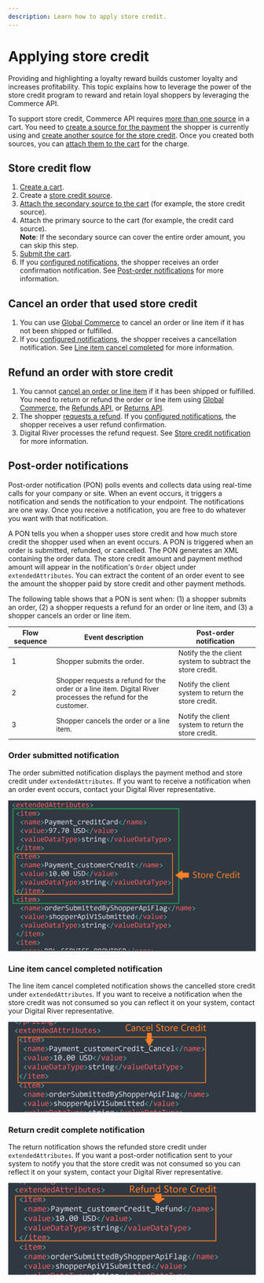 ```yaml
---
description: Learn how to apply store credit.
---
```


# Applying store credit

Providing and highlighting a loyalty reward builds customer loyalty and increases profitability. This topic explains how to leverage the power of the store credit program to reward and retain loyal shoppers by leveraging the Commerce API.

To support store credit, Commerce API requires [more than one source](../../payments/sources/using-the-source-identifier.md#primary-versus-secondary-sources) in a cart. You need to [create a source for the payment](../../payments/sources/using-the-source-identifier.md#creating-primary-sources) the shopper is currently using and [create another source for the store credit](../../payments/sources/using-the-source-identifier.md#creating-secondary-sources). Once you created both sources, you can [attach them to the cart](../../payments/sources/using-the-source-identifier.md#attaching-multiple-payment-sources-to-the-cart) for the charge.

## Store credit flow

1. [Create a cart](../../cart/creating-or-updating-a-cart.md#creating-a-cart).
2. Create a [store credit source](../../payments/sources/using-the-source-identifier.md#creating-secondary-sources).
3. [Attach the secondary source to the cart](../../payments/sources/using-the-source-identifier.md#attaching-multiple-payment-sources-to-the-cart) (for example, the store credit source).
4. Attach the primary source to the cart (for example, the credit card source).\
   **Note**: If the secondary source can cover the entire order amount, you can skip this step. &#x20;
5. [Submit the cart](../../cart/submitting-a-cart/).
6. If you [configured notifications](../../subscriptions/managing-subscriptions/receiving-payment-details-update-notifications.md), the shopper receives an order confirmation notification.  See [Post-order notifications](applying-store-credit.md#post-order-notification) for more information.

## Cancel an order that used store credit

1. You can use [Global Commerce](https://gc.digitalriver.com/gc/ent/timeout.do) to cancel an order or line item if it has not been shipped or fulfilled.
2. If you [configured notifications](../../subscriptions/managing-subscriptions/receiving-payment-details-update-notifications.md), the shopper receives a cancellation notification. See [Line item cancel completed](applying-store-credit.md#line-item-cancel-completed-event-notification) for more information.

## Refund an order with store credit

1. You cannot [cancel an order or line item](../../fulfillment-1/physical-fulfillment/#cancel-fulfillment-order-request) if it has been shipped or fulfilled. You need to return or refund the order or line item using [Global Commerce](https://gc.digitalriver.com/gc/ent/timeout.do), the [Refunds API](https://www.digitalriver.com/docs/commerce-api-reference/#tag/Refunds), or [Returns API](https://www.digitalriver.com/docs/commerce-api-reference/#tag/Returns).
2. The shopper [requests a refund](../../returns-and-refunds-1/refunds/creating-a-satisfaction-refund.md). If you [configured notifications](../../subscriptions/managing-subscriptions/receiving-payment-details-update-notifications.md), the shopper receives a user refund confirmation.&#x20;
3. Digital River processes the refund request. See [Store credit notification](applying-store-credit.md#store-credit-notifications) for more information.

## Post-order notifications

Post-order notification (PON) polls events and collects data using real-time calls for your company or site. When an event occurs, it triggers a notification and sends the notification to your endpoint. The notifications are one way. Once you receive a notification, you are free to do whatever you want with that notification.

A PON tells you when a shopper uses store credit and how much store credit the shopper used when an event occurs. A PON is triggered when an order is submitted, refunded, or cancelled. The PON generates an XML containing the order data. The store credit amount and payment method amount will appear in the notification's `Order` object under `extendedAttributes`. You can extract the content of an order event to see the amount the shopper paid by store credit and other payment methods.

The following table shows that a PON is sent when: (1) a shopper submits an order, (2) a shopper requests a refund for an order or line item, and (3) a shopper cancels an order or line item.

| Flow sequence | Event description                                                                                            | Post-order notification                                    |
| ------------- | ------------------------------------------------------------------------------------------------------------ | ---------------------------------------------------------- |
| 1             | Shopper submits the order.                                                                                   | Notify the the client system to subtract the store credit. |
| 2             | Shopper requests a refund for the order or a line item. Digital River processes the refund for the customer. | Notify the client system to return the store credit.       |
| 3             | Shopper cancels the order or a line item.                                                                    | Notify the client system to return the store credit.       |

### Order submitted notification

The order submitted notification displays the payment method and store credit under `extendedAttributes`. If you want to receive a notification when an order event occurs, contact your Digital River representative.&#x20;

![](<../../.gitbook/assets/StoreCreditInXML (1).png>)

### Line item cancel completed notification

The line item cancel completed notification shows the cancelled store credit under `extendedAttributes`. If you want to receive a notification when the store credit was not consumed so you can reflect it on your system, contact your Digital River representative.&#x20;

![](../../.gitbook/assets/CanceledStoreCreditInXML.png)

### Return credit complete notification

The return notification shows the refunded store credit under `extendedAttributes`. If you want a post-order notification sent to your system to notify you that the store credit was not consumed so you can reflect it on your system, contact your Digital River representative.

![](../../.gitbook/assets/RefundedStoreCreditInXML.png)
